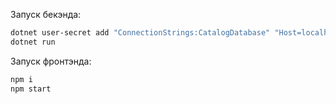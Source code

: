 Запуск бекэнда:
```sh
dotnet user-secret add "ConnectionStrings:CatalogDatabase" "Host=localhost;Port=5432;Database=catalog-db;Username=postgres;Password=<psql-password>"
dotnet run
```

Запуск фронтэнда:
```sh
npm i
npm start
```
